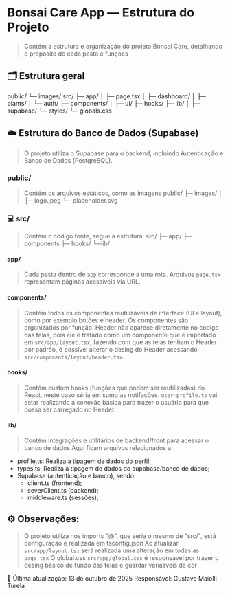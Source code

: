 # Bonsai Care App — Estrutura do Projeto

> Contém a estrutura e organização do projeto Bonsai Care, detalhando o propósito de cada pasta e funções

## 🗂️ Estrutura geral

public/
 └─ images/
src/
 ├─ app/
 │   ├─ page.tsx
 │   ├─ dashboard/
 │   ├─ plants/
 │   └─ auth/
 ├─ components/
 │   ├─ ui/
 ├─ hooks/
 ├─ lib/
 │   ├─ supabase/
 └─  styles/
     └─ globals.css

## ☁️ Estrutura do Banco de Dados (Supabase)
> O projeto utiliza o Supabase para o backend, incluindo Autenticação e Banco de Dados (PostgreSQL).

### public/
> Contém os arquivos estáticos, como as imagens
public/
├─ images/
│ ├─ logo.jpeg
└─ placeholder.svg

### 💻 src/
> Contém o código fonte, segue a estrutura:
src/
├─ app/
├─ components
├─ hooks/
└─lib/

#### app/
> Cada pasta dentro de `app` corresponde a uma rota. Arquivos `page.tsx` representam páginas acessíveis via URL.

#### components/
> Contém todos os componentes reutilizáveis de interface (UI e layout), como por exemplo botões e header. Os componentes são organizados por função.
> Header não aparece diretamente no código das telas, pois ele é tratado como um componente que é importado em `src/app/layout.tsx`, fazendo com que as telas tenham o Header por padrão, é possível alterar o desing do Header acessando `src/components/layout/header.tsx`.

#### hooks/
> Contém custom hooks (funções que podem ser reutilizadas) do React, neste caso séria em sumo as notifações.
> `user-profile.ts` vai estar realizando a conexão básica para trazer o usuário para que possa ser carregado no Header.

#### lib/
> Contém integrações e utilitários de backend/front para acessar o banco de dados
Aqui ficam arquivos relacionados a:
- profile.ts: Realiza a tipagem de dados do perfil;
- types.ts: Realiza a tipagem de dados do supabase/banco de dados;
- Supabase (autenticação e banco), sendo:
    - client.ts (frontend);
    - severClient.ts (backend);
    - middleware.ts (sessões);

## ⚙️ Observações:
> O projeto utiliza nos imports "@", que seria o mesmo de "src/", está configuração é realizada em tsconfig.json
> Ao atualizar `src/app/layout.tsx` será realizada uma alteração em todas as `page.tsx`
> O global.css `src/app/global.css` é responsavel por trazer o desing básico de fundo das telas e guardar variasveis de cor

📘 Última atualização: 13 de outubro de 2025
Responsável: Gustavo Maiolli Turela